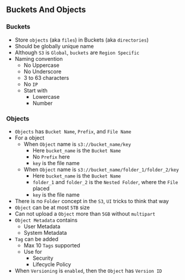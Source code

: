 ## Buckets And Objects

### Buckets

- Store `objects` (aka `files`) in Buckets (aka `directories`)
- Should be globally unique name
- Although `S3` is `Global`, `buckets` are `Region Specific`
- Naming convention
  - No Uppercase
  - No Underscore
  - 3 to 63 characters
  - No `IP`
  - Start with
    - Lowercase
    - Number

### Objects

- `Objects` has `Bucket Name`, `Prefix`, and `File Name`
- For a object
  - When `Object` name is `s3://bucket_name/key`
    - Here `bucket_name` is the `Bucket Name`
    - No `Prefix` here
    - `key` is the file name
  - When `Object` name is `s3://bucket_name/folder_1/folder_2/key`
    - Here `bucket_name` is the `Bucket Name`
    - `folder_1` and `folder_2` is the `Nested Folder`, where the `File` placed
    - `key` is the file name
- There is no `Folder` concept in the `S3`, `UI` tricks to think that way
- `Object` can be at most `5TB` size
- Can not upload a `Object` more than `5GB` without `multipart`
- `Object Metadata` contains
  - User Metadata
  - System Metadata
- `Tag` can be added
  - Max 10 `Tags` supported
  - Use for
    - Security
    - Lifecycle Policy
- When `Versioning` is `enabled`, then the `Object` has `Version ID`

